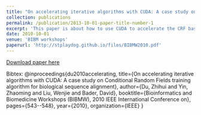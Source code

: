 ```yaml
---
title: "On accelerating iterative algorithms with CUDA: A case study on Conditional Random Fields training algorithm for biological sequence alignment"
collection: publications
permalink: /publication/2013-10-01-paper-title-number-1
excerpt: 'This paper is about how to use CUDA to accelerate the CRF based biological sequence alignment'
date: 2010-10-01
venue: 'BIBM workshops'
paperurl: 'http://stplaydog.github.io/files/BIBMW2010.pdf'
---
```


[Download paper here](http://stplaydog.github.io/files/BIBMW2010.pdf)

Bibtex: @inproceedings{du2010accelerating,
  title={On accelerating iterative algorithms with CUDA: A case study on Conditional Random Fields training algorithm for biological sequence alignment},
    author={Du, Zhihui and Yin, Zhaoming and Liu, Wenjie and Bader, David},
      booktitle={Bioinformatics and Biomedicine Workshops (BIBMW), 2010 IEEE International Conference on},
        pages={543--548},
          year={2010},
            organization={IEEE}
}
